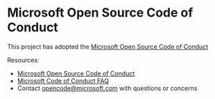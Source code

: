 # Microsoft Open Source Code of Conduct

This project has adopted the [Microsoft Open Source Code of Conduct](https://opensource.microsoft.com/codeofconduct/)

Resources:

- [Microsoft Open Source Code of Conduct](https://opensource.microsoft.com/codeofconduct/)
- [Microsoft Code of Conduct FAQ](https://opensource.microsoft.com/codeofconduct/faq/)
- Contact [opencode@microsoft.com](mailto:opencode@microsoft.com) with questions or concerns
